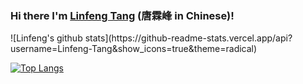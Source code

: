 ### Hi there  I'm [Linfeng Tang](https://scholar.google.com/citations?user=PyRqpAsAAAAJ&hl=en) (唐霖峰 in Chinese)!

<!--
**Linfeng-Tang/Linfeng-Tang** is a ✨ _special_ ✨ repository because its `README.md` (this file) appears on your GitHub profile.

Here are some ideas to get you started:

- 🔭 I’m currently working on ...
- 🌱 I’m currently learning ...
- 👯 I’m looking to collaborate on ...
- 🤔 I’m looking for help with ...
- 💬 Ask me about ...
- 📫 How to reach me: ...
- 😄 Pronouns: ...
- ⚡ Fun fact: ...
--> ![Linfeng's github stats](https://github-readme-stats.vercel.app/api?username=Linfeng-Tang&show_icons=true&theme=radical) 



[![Top Langs](https://github-readme-stats.vercel.app/api/top-langs/?username=Linfeng-Tang)](https://github.com/Linfeng-Tang/)
